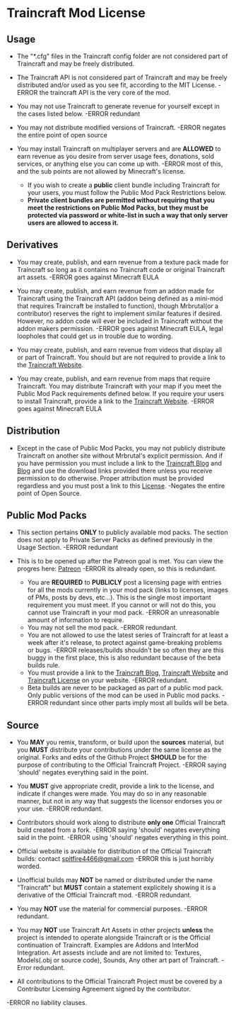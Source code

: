 # Traincraft Mod License
## Usage
  * The "*.cfg" files in the Traincraft config folder are not considered part of Traincraft and may be freely distributed.

  * The Traincraft API is not considered part of Traincraft and may be freely distributed and/or used as you see fit, according to the MIT License. -ERROR the traincraft API is the very core of the mod.

  * You may not use Traincraft to generate revenue for yourself except in the cases listed below. -ERROR redundant

  * You may not distribute modified versions of Traincraft. -ERROR negates the entire point of open source

  * You may install Traincraft on multiplayer servers and are **ALLOWED** to earn revenue as you desire from server usage fees, donations, sold services, or anything else you can come up with. -ERROR most of this, and the sub points are not allowed by Minecraft's license.
    * If you wish to create a **public** client bundle including Traincraft for your users, you must follow the Public Mod Pack Restrictions below.
    * **Private client bundles are permitted without requiring that you meet the restrictions on Public Mod Packs, but they must be protected via password or white-list in such a way that only server users are allowed to access it.**


## Derivatives
  * You may create, publish, and earn revenue from a texture pack made for Traincraft so long as it contains no Traincraft code or original Traincraft art assets. -ERROR goes against Minecraft EULA

  * You may create, publish, and earn revenue from an addon made for Traincraft using the Traincraft API (addon being defined as a mini-mod that requires Traincraft be installed to function), though Mrbrutal(or a contributor) reserves the right to implement similar features if desired. However, no addon code will ever be included in Traincraft without the addon makers permission. -ERROR goes against Minecraft EULA, legal loopholes that could get us in trouble due to wording.

  * You may create, publish, and earn revenue from videos that display all or part of Traincraft. You should but are not required to provide a link to the [Traincraft Website](http://traincraft-mod.com/).

  * You may create, publish, and earn revenue from maps that require Traincraft. You may distribute Traincraft with your map if you meet the Public Mod Pack requirements defined below. If you require your users to install Traincraft, provide a link to the [Traincraft Website](http://traincraft-mod.com/). -ERROR goes against Minecraft EULA
  
## Distribution
  * Except in the case of Public Mod Packs, you may not publicly distribute Traincraft on another site without Mrbrutal's explicit permission. And if you have permission you must include a link to the [Traincraft Blog](http://traincraft-mod.com/) and [Blog](http://blog.meansoft.si/) and use the download links provided there unless you receive permission to do otherwise. Proper attribution must be provided regardless and you must post a link to this [License](https://github.com/Mrbrutal/Traincraft-164/blob/master/LICENSE.md). -Negates the entire point of Open Source.

## Public Mod Packs
  * This section pertains **ONLY** to publicly available mod packs. The section does not apply to Private Server Packs as defined previously in the Usage Section. -ERROR redundant

  * This is to be opened up after the Patreon goal is met. You can view the progres here: [Patreon](http://www.patreon.com/Mrbrutal) -ERROR its already open, so this is redundant.

    * You are **REQUIRED** to **PUBLICLY** post a licensing page with entries for all the mods currently in your mod pack (links to licenses, images of PMs, posts by devs, etc...). This is the single most important requirement you must meet. If you cannot or will not do this, you cannot use Traincraft in your mod pack. -ERROR an unreasonable amount of information to require.
    * You may not sell the mod pack. -ERROR redundant.
    * You are not allowed to use the latest series of Traincraft for at least a week after it's release, to protect against game-breaking problems or bugs. -ERROR releases/builds shouldn't be so often they are this buggy in the first place, this is also redundant because of the beta builds rule.
    * You must provide a link to the [Traincraft Blog](http://blog.meansoft.si/), [Traincraft Website](http://traincraft-mod.com) and [Traincraft License](https://github.com/Mrbrutal/Traincraft-164/blob/master/LICENSE.md) on your website. -ERROR redundant.
    * Beta builds are never to be packaged as part of a public mod pack. Only public versions of the mod can be used in Public mod packs. -ERROR redundant since other parts imply most all builds will be beta.

## Source
  
  * You **MAY** you remix, transform, or build upon the **sources** material, but you **MUST** distribute your contributions under the same license as the original. Forks and edits of the Github Project **SHOULD** be for the purpose of contributing to the Official Traincraft Project. -ERROR saying 'should' negates everything said in the point.
  
  * You **MUST** give appropriate credit, provide a link to the license, and indicate if changes were made. You may do so in any reasonable manner, but not in any way that suggests the licensor endorses you or your use. -ERROR redundant.
  
  * Contributors should work along to distribute **only one** Official Traincraft build created from a fork. -ERROR saying 'should' negates everything said in the point. -ERROR using 'should' negates everything in this point.
  
  * Official website is available for distribution of the Official Traincraft builds: contact spitfire4466@gmail.com -ERROR this is just horribly worded.
  
  * Unofficial builds may **NOT** be named or distributed under the name "Traincraft" but **MUST** contain a statement explicitely showing it is a derivative of the Official Traincraft mod. -ERROR redundant.
  
  * You may **NOT** use the material for commercial purposes. -ERROR redundant.
  
  * You may **NOT** use Traincraft Art Assets in other projects **unless** the project is intended to operate alongside Traincraft or is the Official continuation of Traincraft. Examples are Addons and InterMod Integration. Art assests include and are not limited to: Textures, Models(.obj or source code), Sounds, Any other art part of Traincraft. -Error redundant.
  
  * All contributions to the Official Traincraft Project must be covered by a Contributor Licensing Agreement signed by the contributor.

  

  -ERROR no liability clauses.
